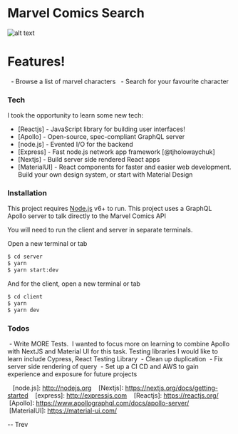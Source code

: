 # Marvel Comics Search


![alt text](https://i.pinimg.com/originals/c0/2f/af/c02faf5610752ab14459b8ba60136a56.gif "Marvel comics")

# Features!

  - Browse a list of marvel characters
  - Search for your favourite character




### Tech

I took the opportunity to learn some new tech:

* [Reactjs] - JavaScript library for building user interfaces!
* [Apollo] - Open-source, spec-compliant GraphQL server
* [node.js] - Evented I/O for the backend
* [Express] - Fast node.js network app framework [@tjholowaychuk]
* [Nextjs] - Build server side rendered React apps
* [MaterialUI] - React components for faster and easier web development. Build your own design system, or start with Material Design



### Installation

This project requires [Node.js](https://nodejs.org/) v6+ to run.
This project uses a GraphQL Apollo server to talk directly to the Marvel Comics API

You will need to run the client and server in separate terminals.

Open a new terminal or tab
```sh
$ cd server
$ yarn
$ yarn start:dev
```

And for the client, open a new terminal or tab
```sh
$ cd client
$ yarn
$ yarn dev
```

### Todos

 - Write MORE Tests. 
 I wanted to focus more on learning to combine Apollo with NextJS and Material UI for this task. Testing libraries I would like to learn include Cypress, React Testing Library
 - Clean up duplication 
 - Fix server side rendering of query
 - Set up a CI CD and AWS to gain experience and exposure for future projects
 


   [node.js]: <http://nodejs.org>
   [Nextjs]: <https://nextjs.org/docs/getting-started>
   [express]: <http://expressjs.com>
   [Reactjs]: <https://reactjs.org/>
   [Apollo]: <https://www.apollographql.com/docs/apollo-server/>
   [MaterialUI]: <https://material-ui.com/>


-- 
Trev